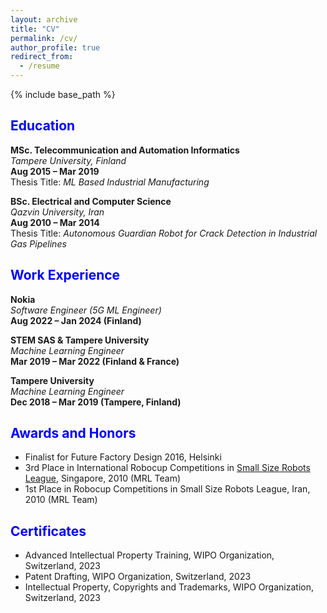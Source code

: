 ```yaml
---
layout: archive
title: "CV"
permalink: /cv/
author_profile: true
redirect_from:
  - /resume
---
```


{% include base_path %}

## <span style="color:blue">Education</span>
**MSc. Telecommunication and Automation Informatics**  
*Tampere University, Finland*  
**Aug 2015 – Mar 2019**  
Thesis Title: *ML Based Industrial Manufacturing*

**BSc. Electrical and Computer Science**  
*Qazvin University, Iran*  
**Aug 2010 – Mar 2014**  
Thesis Title: *Autonomous Guardian Robot for Crack Detection in Industrial Gas Pipelines*

## <span style="color:blue">Work Experience</span>
**Nokia**  
*Software Engineer (5G ML Engineer)*  
**Aug 2022 – Jan 2024 (Finland)**

**STEM SAS & Tampere University**  
*Machine Learning Engineer*  
**Mar 2019 – Mar 2022 (Finland & France)**

**Tampere University**  
*Machine Learning Engineer*  
**Dec 2018 – Mar 2019 (Tampere, Finland)**

## <span style="color:blue">Awards and Honors</span>
- Finalist for Future Factory Design 2016, Helsinki
- 3rd Place in International Robocup Competitions in [Small Size Robots League](https://www.robocup.org/), Singapore, 2010 (MRL Team)
- 1st Place in Robocup Competitions in Small Size Robots League, Iran, 2010 (MRL Team)

## <span style="color:blue">Certificates</span>
  
- Advanced Intellectual Property Training, WIPO Organization, Switzerland, 2023
- Patent Drafting, WIPO Organization, Switzerland, 2023
- Intellectual Property, Copyrights and Trademarks, WIPO Organization, Switzerland, 2023
